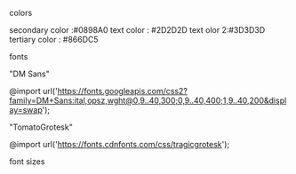 colors

secondary color :#0898A0
text color : #2D2D2D
text olor 2:#3D3D3D
tertiary color : #866DC5


fonts

"DM Sans"

  @import url('https://fonts.googleapis.com/css2?family=DM+Sans:ital,opsz,wght@0,9..40,300;0,9..40,400;1,9..40,200&display=swap');

"TomatoGrotesk"

 @import url('https://fonts.cdnfonts.com/css/tragicgrotesk');

                

font sizes

